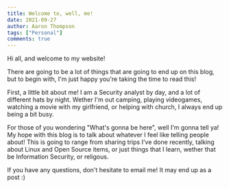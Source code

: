 ```yaml
---
title: Welcome to, well, me!
date: 2021-09-27
author: Aaron Thompson
tags: ["Personal"]
comments: true
---
```


Hi all, and welcome to my website!

There are going to be a lot of things that are going to end up on this blog, but to begin with, I'm just happy you're taking the time to read this!

First, a little bit about me! I am a Security analyst by day, and a lot of different hats by night. Wether I'm out camping, playing videogames, watching a movie with my girlfriend, or helping with church, I always end up being a bit busy.

For those of you wondering "What's gonna be here", well I'm gonna tell ya! My hope with this blog is to talk about whatever I feel like telling people about! This is going to range from sharing trips I've done recently, talking about Linux and Open Source items, or just things that I learn, wether that be Information Security, or religous.

If you have any questions, don't hesitate to email me! It may end up as a post :)